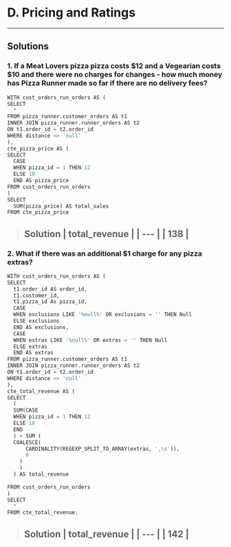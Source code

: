 
# D.  Pricing and Ratings
--------
## Solutions

### 1. If a Meat Lovers pizza pizza costs $12 and a Vegearian costs $10 and there were no charges for changes - how much money has Pizza Runner made so far if there are no delivery fees?

```python
WITH cust_orders_run_orders AS (
SELECT
  *
FROM pizza_runner.customer_orders AS t1 
INNER JOIN pizza_runner.runner_orders AS t2
ON t1.order_id = t2.order_id
WHERE distance <> 'null'
),
cte_pizza_price AS (
SELECT
  CASE 
  WHEN pizza_id = 1 THEN 12
  ELSE 10
  END AS pizza_price
FROM cust_orders_run_orders 
)
SELECT
  SUM(pizza_price) AS total_sales
FROM cte_pizza_price  
```
> Solution
> | total_revenue |
> | --- |
> | 138 |
> -----
### 2. What if there was an additional $1 charge for any pizza extras?

```python
WITH cust_orders_run_orders AS (
SELECT
  t1.order_id AS order_id,
  t1.customer_id,
  t1.pizza_id As pizza_id,
  CASE 
  WHEN exclusions LIKE '%null%' OR exclusions = '' THEN Null 
  ELSE exclusions
  END AS exclusions,
  CASE
  WHEN extras LIKE '%null%' OR extras = '' THEN Null 
  ELSE extras
  END AS extras
FROM pizza_runner.customer_orders AS t1 
INNER JOIN pizza_runner.runner_orders AS t2
ON t1.order_id = t2.order_id
WHERE distance <> 'null'
),
cte_total_revenue AS (
SELECT
  (
  SUM(CASE 
  WHEN pizza_id = 1 THEN 12
  ELSE 10
  END
  ) + SUM (
  COALESCE(
      CARDINALITY(REGEXP_SPLIT_TO_ARRAY(extras, ',\s')),
      0 
    )
    ) 
  ) AS total_revenue
  
FROM cust_orders_run_orders
)
SELECT
  *
FROM cte_total_revenue;  

```
> Solution
> | total_revenue |
> | --- |
> | 142 |
> -----